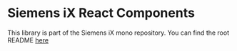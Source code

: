 # Siemens iX React Components

This library is part of the Siemens iX mono repository.
You can find the root README [here](https://github.com/siemens/ix/blob/main/README.md)

